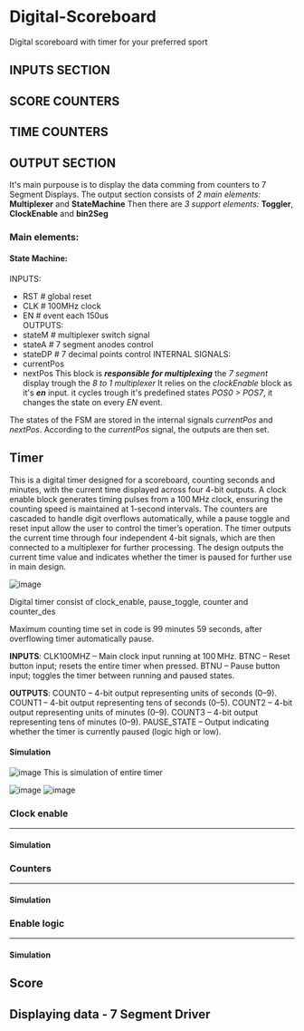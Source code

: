 # Digital-Scoreboard
Digital scoreboard with timer for your preferred sport

## INPUTS SECTION
## SCORE COUNTERS
## TIME COUNTERS
## OUTPUT SECTION
It's main purpouse is to display the data comming from counters to 7 Segment Displays.
The output section consists of _2 main elements:_ **Multiplexer** and **StateMachine**
Then there are _3 support elements:_ **Toggler**, **ClockEnable** and **bin2Seg**
### Main elements:
#### State Machine:
INPUTS:
- RST    # global reset
- CLK    # 100MHz clock
- EN     # event each 150us   
OUTPUTS:
- stateM # multiplexer switch signal
- stateA # 7 segment anodes control
- stateDP    # 7 decimal points control
INTERNAL SIGNALS:
- currentPos
- nextPos
This block is **_responsible for multiplexing_** the _7 segment_ display trough the _8 to 1 multiplexer_
It relies on the _clockEnable_ block as it's **_en_** input. it cycles trough it's predefined states _POS0 > POS7_, it changes the state on every _EN_ event.

The states of the FSM are stored in the internal signals _currentPos_ and _nextPos_.
According to the _currentPos_ signal, the outputs are then set. 




## Timer
This is a digital timer designed for a scoreboard, counting seconds and minutes, with the current time displayed across four 4-bit outputs. A clock enable block generates timing pulses from a 100 MHz clock, ensuring the counting speed is maintained at 1-second intervals. The counters are cascaded to handle digit overflows automatically, while a pause toggle and reset input allow the user to control the timer’s operation. The timer outputs the current time through four independent 4-bit signals, which are then connected to a multiplexer for further processing. The design outputs the current time value and indicates whether the timer is paused for further use in main design.   

![image](https://github.com/user-attachments/assets/5b6d5d80-12ac-4ba3-bab7-55673a7db901)



Digital timer consist of clock_enable, pause_toggle, counter and counter_des


Maximum counting time set in code is 99 minutes 59 seconds, after overflowing timer automatically pause.  

**INPUTS**:
CLK100MHZ – Main clock input running at 100 MHz.
BTNC – Reset button input; resets the entire timer when pressed.
BTNU – Pause button input; toggles the timer between running and paused states.

**OUTPUTS**:
COUNT0 – 4-bit output representing units of seconds (0–9).
COUNT1 – 4-bit output representing tens of seconds (0–5).
COUNT2 – 4-bit output representing units of minutes (0–9).
COUNT3 – 4-bit output representing tens of minutes (0–9).
PAUSE_STATE – Output indicating whether the timer is currently paused (logic high or low).

#### Simulation
![image](https://github.com/user-attachments/assets/4415f52f-59e8-4cbd-a26f-d592962f4106)
This is simulation of entire timer 

![image](https://github.com/user-attachments/assets/54729408-4635-4a97-b20a-f1715cf2846c)
![image](https://github.com/user-attachments/assets/ee8a0eda-792b-4cc2-ae3c-f5297e7885bf)

### Clock enable
---

#### Simulation
### **Counters**
---
#### Simulation
### **Enable logic**
---
#### Simulation



## Score

## Displaying data - 7 Segment Driver
